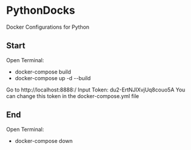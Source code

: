 # PythonDocks

Docker Configurations for Python

## Start

Open Terminal:

- docker-compose build
- docker-compose up -d --build

Go to http://localhost:8888:/
Input Token: du2-ErtNJIXvjUq8couo5A
You can change this token in the docker-compose.yml file

## End

Open Terminal:

- docker-compose down
